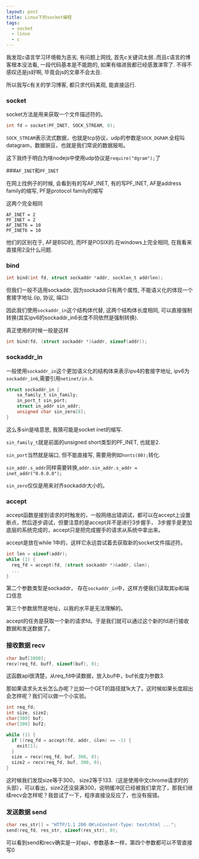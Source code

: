```yaml
---
layout: post
title: Linux下的socket编程
tags:
  - socket
  - linux
  - c
---
```


我发现c语言学习环境极为恶劣, 有问题上网找, 首先c关键词太弱..而且c语言的博客根本没法看, 一段代码基本是不能跑的, 如果有缩进我都已经感激涕零了. 不得不感叹还是js好啊, 毕竟会js的文章不会太丑.

所以我写c有关的学习博客, 都只求代码美观, 能直接运行.

### socket

socket方法是用来获取一个文件描述符的。

```c
int fd = socket(PF_INET, SOCK_STREAM, 0);
```

`SOCK_STREAM`表示流式数据，也就是tcp协议，udp的参数是`SOCK_DGRAM`.全程叫datagram，数据豌豆，也就是我们常说的数据报啦。

这下我终于明白为啥nodejs中使用udp协议是`require("dgram");`了

###`AF_INET`和`PF_INET`

在网上找例子的时候, 会看到有的写AF_INET, 有的写PF_INET, AF是address family的缩写, PF是protocol family的缩写

这两个完全相同

```
AF_INET = 2
PF_INET = 2
AF_INET6 = 10
PF_INET6 = 10
```

他们的区别在于, AF是BSD的, 而PF是POSIX的.在windows上完全相同, 在我看来直接用2没什么问题.

### bind

```c
int bind(int fd, struct sockaddr *addr, socklen_t addrlen);
```

但我们一般不适用sockaddr, 因为sockaddr只有两个属性, 不能语义化的体现一个套接字地址.(ip, 协议, 端口)

因此我们使用`sockaddr_in`这个结构体代替, 这两个结构体长度相同, 可以直接强制转换(其实ipv6的sockaddr_in6长度不同依然是强制转换).

真正使用的时候一般是这样

```c
int bind(fd, (struct sockaddr *)&addr, sizeof(addr));
```

### sockaddr_in

一般使用`sockaddr_in`这个更加语义化的结构体来表示ipv4的套接字地址, ipv6为`sockaddr_in6`,需要引用`netinet/in.h`.

```c
struct sockaddr_in {
    sa_family_t sin_family;
    in_port_t sin_port;
    struct in_addr sin_addr;
    unsigned char sin_zero[8];
}
```

这么多sin是啥意思, 我猜可能是socket inet的缩写.

`sin_family_t`就是前面的unsigned short类型的PF_INET, 也就是2.

`sin_port`当然就是端口, 但不能直接写, 需要用例如`honts(80);`转化.

`sin_addr.s_addr`同样需要转换,`addr.sin_addr.s_addr = inet_addr("0.0.0.0");`

`sin_zero`仅仅是用来对齐sockaddr大小的。

### accept

accept函数是接到请求的时触发的，一般网络出错调试，都可以在accept上设置断点，然后逐步调试，但要注意的是accept并不是进行3步握手， 3步握手是更加底层的系统完成的，accept只是把完成握手的请求从系统中拿出来。

accept是放在while 1中的，这样它永远尝试着去获取新的socket文件描述符。

```c
int len = sizeof(addr);
while (1) {
  req_fd = accept(fd, (struct sockaddr *)&addr, &len);
  ...
}
```

第二个参数类型是sockaddr， 存在`sockaddr_in`中，这样方便我们读取其ip和端口信息

第三个参数居然是地址，以我的水平是无法理解的。

accept的任务是获取一个新的请求fd。于是我们就可以通过这个新的fd进行接收数据和发送数据了。

### 接收数据 recv

```c
char buf[1000];
recv(req_fd, buff, sizeof(buf), 0);
```

这函数api很清楚，从req_fd中读数据，放入buf中，buf长度为参数3.

那如果请求头太长怎么办呢？比如一个GET的路径就1k大了。这时候如果长度超出会怎样呢？我们可以做一个小实验。

```c
int req_fd;
int size, size2;
char[300] buf;
char[300] buf2;

while (1) {
  if ((req_fd = accept(fd, addr, &len) == -1) {
    exit(1);
  }
  size = recv(req_fd, buf, 300, 0);
  size2 = recv(req_fd, buf, 300, 0);
}
```
这时候我们发现size等于300， size2等于133.（这是使用中文chrome请求时的头部），可以看出，size2还没装满300，说明缓冲区已经被我们拿完了，那我们继续recv会怎样呢？我尝试了一下，程序直接没反应了，也没有报错。




### 发送数据 send

```c
char res_str[] = "HTTP/1.1 200 OK\nContent-Type: text/html ...";
send(req_fd, res_str, sizeof(res_str), 0);
```

可以看到send和recv确实是一对api，参数基本一样，第四个参数都可以不管直接写0


